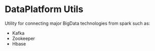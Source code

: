 # DataPlatform Utils

Utility for connecting major BigData technologies from spark such as:
* Kafka
* Zookeeper
* Hbase